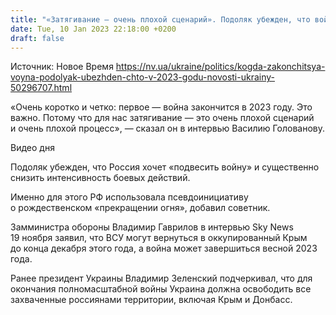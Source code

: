 ```yaml
---
title: "«Затягивание — очень плохой сценарий». Подоляк убежден, что война закончится в 2023 году"
date: Tue, 10 Jan 2023 22:18:00 +0200
draft: false
---
```

Источник: Новое Время https://nv.ua/ukraine/politics/kogda-zakonchitsya-voyna-podolyak-ubezhden-chto-v-2023-godu-novosti-ukrainy-50296707.html


«Очень коротко и четко: первое — война закончится в 2023 году. Это важно. Потому что для нас затягивание — это очень плохой сценарий и очень плохой процесс», — сказал он в интервью Василию Голованову. 

 Видео дня   

Подоляк убежден, что Россия хочет «подвесить войну» и существенно снизить интенсивность боевых действий. 

 Именно для этого РФ использовала псевдоинициативу о рождественском «прекращении огня», добавил советник.

Замминистра обороны Владимир Гаврилов в интервью Sky News 19 ноября заявил, что ВСУ могут вернуться в оккупированный Крым до конца декабря этого года, а война может завершиться весной 2023 года.

Ранее президент Украины Владимир Зеленский подчеркивал, что для окончания полномасштабной войны Украина должна освободить все захваченные россиянами территории, включая Крым и Донбасс.
